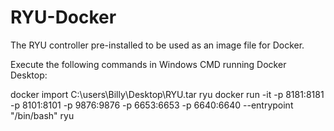 # RYU-Docker
The RYU controller pre-installed to be used as an image file for Docker.

Execute the following commands in Windows CMD running Docker Desktop:

docker import C:\users\Billy\Desktop\RYU.tar ryu
docker run -it -p 8181:8181 -p 8101:8101 -p 9876:9876 -p 6653:6653 -p 6640:6640 --entrypoint "/bin/bash" ryu
